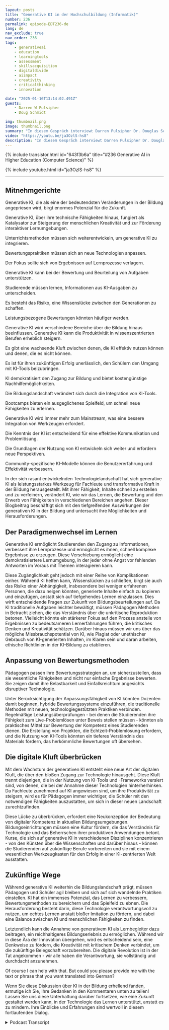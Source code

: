 ```yaml
---
layout: posts
title: "Generative KI in der Hochschulbildung (Informatik)"
number: 236
permalink: episode-EDT236-de
lang: de
nav_exclude: true
nav_order: 236
tags:
    - generativeai
    - education
    - learningtools
    - assessment
    - skillsacquisition
    - digitaldivide
    - aiimpact
    - creativity
    - criticalthinking
    - innovation

date: "2025-01-16T13:14:02.491Z"
guests:
    - Darren W Pulsipher
    - Doug Schmidt

img: thumbnail.png
image: thumbnail.png
summary: "In diesem Gespräch interviewt Darren Pulsipher Dr. Douglas Schmidt, einen erfahrenen Informatikprofessor, Autor und Visionär, über die transformativen Auswirkungen von generativer KI auf die Bildung. Sie diskutieren die Evolution von Lehrmethoden, die Herausforderungen der Bewertung und die Notwendigkeit einer Verschiebung der Bildungsziele, um sich auf Lernprozesse statt nur auf Ergebnisse zu konzentrieren. Schmidt teilt seine Erfahrungen mit der Verwendung von generativen KI-Tools in seinem Unterricht und hebt die Auswirkungen auf die Studierenden und die Branche hervor. Das Gespräch endet mit Überlegungen zur Zukunft des Lernens und den notwendigen Anpassungen in den Bildungspraktiken. In diesem Gespräch untersuchen Douglas Schmidt und Darren Pulsipher die transformativen Auswirkungen von generativer KI auf Produktivität, Bildung und die digitale Kluft. Sie diskutieren die Bedeutung von KI-Kompetenz, die Demokratisierung der Bildung durch KI-Tools und die sich entwickelnde Rolle des kritischen Denkens in einer von KI gesteuerten Welt. Das Gespräch berührt auch die Herausforderungen der Konsistenz von KI-Ergebnissen, das Potenzial für gemeinschaftsspezifische KI-Modelle und die Zukunft des bestärkenden Lernens zur Sicherstellung von Vertrauen und Rechenschaftspflicht in KI-Anwendungen."
video: "https://youtu.be/ja3OzlS-hs8"
description: "In diesem Gespräch interviewt Darren Pulsipher Dr. Douglas Schmidt, einen erfahrenen Informatikprofessor, Autor und Visionär, über die transformativen Auswirkungen von generativer KI auf die Bildung. Sie diskutieren die Evolution von Lehrmethoden, die Herausforderungen der Bewertung und die Notwendigkeit einer Verschiebung der Bildungsziele, um sich auf Lernprozesse statt nur auf Ergebnisse zu konzentrieren. Schmidt teilt seine Erfahrungen mit der Verwendung von generativen KI-Tools in seinem Unterricht und hebt die Auswirkungen auf die Studierenden und die Branche hervor. Das Gespräch endet mit Überlegungen zur Zukunft des Lernens und den notwendigen Anpassungen in den Bildungspraktiken. In diesem Gespräch untersuchen Douglas Schmidt und Darren Pulsipher die transformativen Auswirkungen von generativer KI auf Produktivität, Bildung und die digitale Kluft. Sie diskutieren die Bedeutung von KI-Kompetenz, die Demokratisierung der Bildung durch KI-Tools und die sich entwickelnde Rolle des kritischen Denkens in einer von KI gesteuerten Welt. Das Gespräch berührt auch die Herausforderungen der Konsistenz von KI-Ergebnissen, das Potenzial für gemeinschaftsspezifische KI-Modelle und die Zukunft des bestärkenden Lernens zur Sicherstellung von Vertrauen und Rechenschaftspflicht in KI-Anwendungen."
---
```


<div>
{% include transistor.html id="643f3b6a" title="#236 Generative AI in Higher Education (Computer Science)" %}

{% include youtube.html id="ja3OzlS-hs8" %}
</div>

---

## Mitnehmgerichte

Generative KI, die als eine der bedeutendsten Veränderungen in der Bildung angepriesen wird, birgt enormes Potenzial für die Zukunft.

Generative KI, über ihre technische Fähigkeiten hinaus, fungiert als Katalysator zur Steigerung der menschlichen Kreativität und zur Förderung interaktiver Lernumgebungen.

Unterrichtsmethoden müssen sich weiterentwickeln, um generative KI zu integrieren.

Bewertungspraktiken müssen sich an neue Technologien anpassen.

Der Fokus sollte sich von Ergebnissen auf Lernprozesse verlagern.

Generative KI kann bei der Bewertung und Beurteilung von Aufgaben unterstützen.

Studierende müssen lernen, Informationen aus KI-Ausgaben zu unterscheiden.

Es besteht das Risiko, eine Wissenslücke zwischen den Generationen zu schaffen.

Leistungsbezogene Bewertungen könnten häufiger werden.

Generative KI wird verschiedene Bereiche über die Bildung hinaus beeinflussen. Generative KI kann die Produktivität in wissenszentrierten Berufen erheblich steigern.

Es gibt eine wachsende Kluft zwischen denen, die KI effektiv nutzen können und denen, die es nicht können.

Es ist für ihren zukünftigen Erfolg unerlässlich, den Schülern den Umgang mit KI-Tools beizubringen.

KI demokratisiert den Zugang zur Bildung und bietet kostengünstige Nachhilfemöglichkeiten.

Die Bildungslandschaft verändert sich durch die Integration von KI-Tools.

Bootcamps bieten ein ausgeglichenes Spielfeld, um schnell neue Fähigkeiten zu erlernen.

Generative KI wird immer mehr zum Mainstream, was eine bessere Integration von Werkzeugen erfordert.

Die Kenntnis der KI ist entscheidend für eine effektive Kommunikation und Problemlösung.

Die Grundlagen der Nutzung von KI entwickeln sich weiter und erfordern neue Perspektiven.

Community-spezifische KI-Modelle können die Benutzererfahrung und Effektivität verbessern.

In der sich rasant entwickelnden Technologielandschaft hat sich generative KI als leistungsstarkes Werkzeug für Fachleute und transformative Kraft in der Bildung herausgestellt. Mit ihrer Fähigkeit, Inhalte schnell zu erstellen und zu verfeinern, verändert KI, wie wir das Lernen, die Bewertung und den Erwerb von Fähigkeiten in verschiedenen Bereichen angehen. Dieser Blogbeitrag beschäftigt sich mit den tiefgreifenden Auswirkungen der generativen KI in der Bildung und untersucht ihre Möglichkeiten und Herausforderungen.

## Der Paradigmenwechsel im Lernen

Generative KI ermöglicht Studierenden den Zugang zu Informationen, verbessert ihre Lernprozesse und ermöglicht es ihnen, schnell komplexe Ergebnisse zu erzeugen. Diese Verschiebung ermöglicht eine demokratisiertere Lernumgebung, in der jeder ohne Angst vor fehlenden Antworten im Voraus mit Themen interagieren kann.

Diese Zugänglichkeit geht jedoch mit einer Reihe von Komplikationen einher. Während KI helfen kann, Wissenslücken zu schließen, birgt sie auch das Risiko einer Abhängigkeit, insbesondere bei weniger erfahrenen Personen, die dazu neigen könnten, generierte Inhalte einfach zu kopieren und einzufügen, anstatt sich auf tiefgehendes Lernen einzulassen. Dies wirft entscheidende Fragen zur Zukunft von Bildungsbeurteilungen auf. Da KI traditionelle Aufgaben leichter bewältigt, müssen Pädagogen Methoden in Betracht ziehen, die das Verständnis über die unkritische Reproduktion betonen. Vielleicht könnte ein stärkerer Fokus auf den Prozess anstelle von Ergebnissen zu bedeutsameren Lernerfahrungen führen, die kritisches Denken und Kreativität schätzen. Darüber hinaus müssen wir uns über das mögliche Missbrauchspotential von KI, wie Plagiat oder unethischer Gebrauch von KI-generierten Inhalten, im Klaren sein und daran arbeiten, ethische Richtlinien in der KI-Bildung zu etablieren.

## Anpassung von Bewertungsmethoden

Pädagogen passen ihre Bewertungsstrategien an, um sicherzustellen, dass sie wesentliche Fähigkeiten und nicht nur einfache Ergebnisse bewerten. Sie zeigen damit ihre Belastbarkeit und Einfallsreichtum angesichts disruptiver Technologie.

Unter Berücksichtigung der Anpassungsfähigkeit von KI könnten Dozenten damit beginnen, hybride Bewertungssysteme einzuführen, die traditionelle Methoden mit neuen, technologiegestützten Praktiken verbinden. Regelmäßige Leistungsüberprüfungen - bei denen die Studierenden ihre Fähigkeit zum Live-Problemlösen unter Beweis stellen müssen - könnten als praktisches Mittel zur Bewertung der Kompetenz eines Studierenden dienen. Die Erstellung von Projekten, die Echtzeit-Problemlösung erfordern, und die Nutzung von KI-Tools könnten ein tieferes Verständnis des Materials fördern, das herkömmliche Bewertungen oft übersehen.

## Die digitale Kluft überbrücken

Mit dem Wachstum der generativen KI entsteht eine neue Art der digitalen Kluft, die über den bloßen Zugang zur Technologie hinausgeht. Diese Kluft trennt diejenigen, die in der Nutzung von KI-Tools und -Frameworks versiert sind, von denen, die bei der Annahme dieser Technologien hinterherhinken. Da Fachleute zunehmend auf KI angewiesen sind, um ihre Produktivität zu steigern, wird es für Pädagogen immer wichtiger, die Schüler mit den notwendigen Fähigkeiten auszustatten, um sich in dieser neuen Landschaft zurechtzufinden.

Diese Lücke zu überbrücken, erfordert eine Neukonzeption der Bedeutung von digitaler Kompetenz in aktuellen Bildungsumgebungen. Bildungseinrichtungen müssen eine Kultur fördern, die das Verständnis für Technologie und das Beherrschen ihrer produktiven Anwendungen betont. Kurse, die sich auf generative KI in verschiedenen Disziplinen konzentrieren - von den Künsten über die Wissenschaften und darüber hinaus - können die Studierenden auf zukünftige Berufe vorbereiten und sie mit einem wesentlichen Werkzeugkasten für den Erfolg in einer KI-zentrierten Welt ausstatten.

## Zukünftige Wege

Während generative KI weiterhin die Bildungslandschaft prägt, müssen Pädagogen und Schüler agil bleiben und sich auf sich wandelnde Praktiken einstellen. KI hat ein immenses Potenzial, das Lernen zu verbessern, Bewertungsmethoden zu bereichern und das Spielfeld zu ebnen. Die Herausforderung besteht darin, diese Technologie verantwortungsvoll zu nutzen, um echtes Lernen anstatt bloßer Imitation zu fördern, und dabei eine Balance zwischen KI und menschlichen Fähigkeiten zu finden.

Letztendlich kann die Annahme von generativem KI als Lernbegleiter dazu beitragen, ein reichhaltigeres Bildungserlebnis zu ermöglichen. Während wir in diese Ära der Innovation übergehen, wird es entscheidend sein, eine Denkweise zu fördern, die Kreativität mit kritischem Denken verbindet, um die zukünftige Belegschaft vorzubereiten. Die digitale Revolution ist in der Tat angekommen - wir alle haben die Verantwortung, sie vollständig und durchdacht anzunehmen.

Of course I can help with that. But could you please provide me with the text or phrase that you want translated into German?

Wenn Sie diese Diskussion über KI in der Bildung erhellend fanden, ermutige ich Sie, Ihre Gedanken in den Kommentaren unten zu teilen! Lassen Sie uns diese Unterhaltung darüber fortsetzen, wie eine Zukunft gestaltet werden kann, in der Technologie das Lernen unterstützt, anstatt es zu mindern. Ihre Einblicke und Erfahrungen sind wertvoll in diesem fortlaufenden Dialog.



<details>
<summary> Podcast Transcript </summary>

<p></p>

</details>
